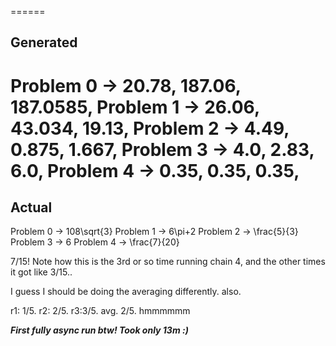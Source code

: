 ======
## Generated
 Problem 0 -> 20.78, 187.06, 187.0585, 
Problem 1 -> 26.06, 43.034, 19.13, 
Problem 2 -> 4.49, 0.875, 1.667, 
Problem 3 -> 4.0, 2.83, 6.0, 
Problem 4 -> 0.35, 0.35, 0.35,  
======
## Actual
 Problem 0 -> 108\sqrt{3}
Problem 1 -> 6\pi+2
Problem 2 -> \frac{5}{3}
Problem 3 -> 6
Problem 4 -> \frac{7}{20} 

7/15! Note how this is the 3rd or so time running chain 4, and the other times it got like 3/15..

I guess I should be doing the averaging differently. also.

r1: 1/5. r2: 2/5. r3:3/5. avg. 2/5. hmmmmmm

***First fully async run btw! Took only 13m :)***


